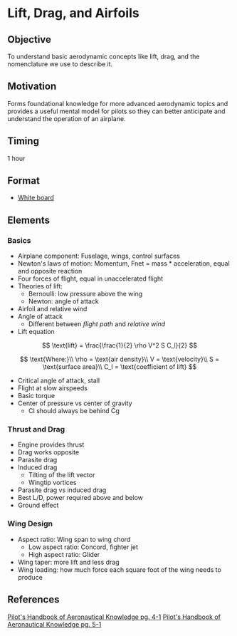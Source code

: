 # Lift, Drag, and Airfoils

## Objective

To understand basic aerodynamic concepts like lift, drag, and the nomenclature we use to describe it.

## Motivation

Forms foundational knowledge for more advanced aerodynamic topics and provides a useful mental model for pilots so they can better anticipate and understand the operation of an airplane.

## Timing

1 hour

## Format

- [White board](/slides/lift-and-drag.pdf)

## Elements

### Basics

- Airplane component: Fuselage, wings, control surfaces
- Newton's laws of motion: Momentum, Fnet = mass \* acceleration, equal and opposite reaction
- Four forces of flight, equal in unaccelerated flight
- Theories of lift:
  - Bernoulli: low pressure above the wing
  - Newton: angle of attack
- Airfoil and relative wind
- Angle of attack
  - Different between _flight path_ and _relative wind_
- Lift equation

$$
\text{lift} = \frac{\frac{1}{2} \rho V^2 S C_l}{2}
$$

$$
\text{Where:}\\
\rho = \text{air density}\\
V = \text{velocity}\\
S = \text{surface area}\\
C_l = \text{coefficient of lift}
$$

- Critical angle of attack, stall
- Flight at slow airspeeds
- Basic torque
- Center of pressure vs center of gravity
  - Cl should always be behind Cg

### Thrust and Drag

- Engine provides thrust
- Drag works opposite
- Parasite drag
- Induced drag
  - Tilting of the lift vector
  - Wingtip vortices
- Parasite drag vs induced drag
- Best L/D, power required above and below
- Ground effect

### Wing Design

- Aspect ratio: Wing span to wing chord
  - Low aspect ratio: Concord, fighter jet
  - High aspect ratio: Glider
- Wing taper: more lift and less drag
- Wing loading: how much force each square foot of the wing needs to produce

## References

[Pilot's Handbook of Aeronautical Knowledge pg. 4-1](/_references/PHAK/4-1)
[Pilot's Handbook of Aeronautical Knowledge pg. 5-1](/_references/PHAK/5-1)

